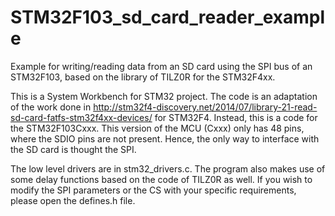 # STM32F103_sd_card_reader_example
Example for writing/reading data from an SD card using the SPI bus of an STM32F103, based on the library of TILZ0R for the STM32F4xx.

This is a System Workbench for STM32 project.
The code is an adaptation of the work done in http://stm32f4-discovery.net/2014/07/library-21-read-sd-card-fatfs-stm32f4xx-devices/
for STM32F4.
Instead, this is a code for the STM32F103Cxxx. This version of the MCU (Cxxx) only has 48 pins, where the SDIO pins are not present. Hence, 
the only way to interface with the SD card is thought the SPI.

The low level drivers are in stm32_drivers.c. The program also makes use of some delay functions based on the code of TILZ0R as well.
If you wish to modify the SPI parameters or the CS with your specific requirements, please open the defines.h file.
